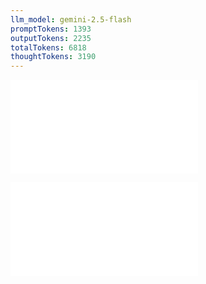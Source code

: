 ```yaml
---
llm_model: gemini-2.5-flash
promptTokens: 1393
outputTokens: 2235
totalTokens: 6818
thoughtTokens: 3190
---
```


![@](steps/_.196ef223.md)

![@](steps/response.eed450c6.md)